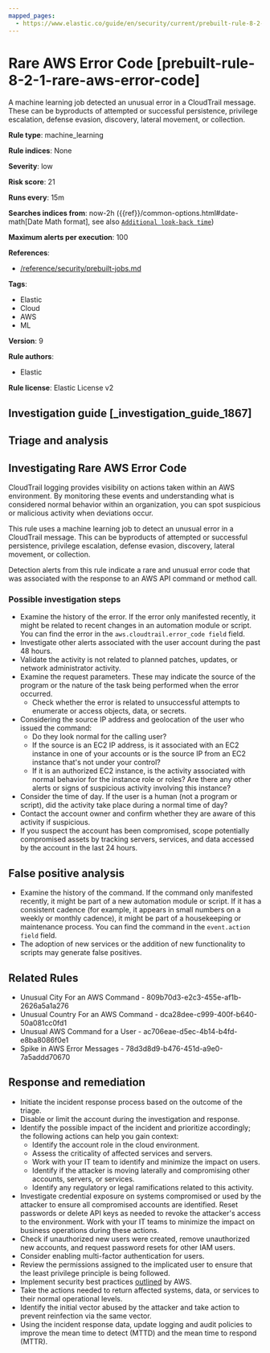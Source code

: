 ```yaml
---
mapped_pages:
  - https://www.elastic.co/guide/en/security/current/prebuilt-rule-8-2-1-rare-aws-error-code.html
---
```


# Rare AWS Error Code [prebuilt-rule-8-2-1-rare-aws-error-code]

A machine learning job detected an unusual error in a CloudTrail message. These can be byproducts of attempted or successful persistence, privilege escalation, defense evasion, discovery, lateral movement, or collection.

**Rule type**: machine_learning

**Rule indices**: None

**Severity**: low

**Risk score**: 21

**Runs every**: 15m

**Searches indices from**: now-2h ({{ref}}/common-options.html#date-math[Date Math format], see also [`Additional look-back time`](docs-content://solutions/security/detect-and-alert/create-detection-rule.md#rule-schedule))

**Maximum alerts per execution**: 100

**References**:

* [/reference/security/prebuilt-jobs.md](/reference/prebuilt-jobs.md)

**Tags**:

* Elastic
* Cloud
* AWS
* ML

**Version**: 9

**Rule authors**:

* Elastic

**Rule license**: Elastic License v2

## Investigation guide [_investigation_guide_1867]

## Triage and analysis

## Investigating Rare AWS Error Code

CloudTrail logging provides visibility on actions taken within an AWS environment. By monitoring these events and
understanding what is considered normal behavior within an organization, you can spot suspicious or malicious activity
when deviations occur.

This rule uses a machine learning job to detect an unusual error in a CloudTrail message. This can be byproducts of
attempted or successful persistence, privilege escalation, defense evasion, discovery, lateral movement, or collection.

Detection alerts from this rule indicate a rare and unusual error code that was associated with the response to an AWS
API command or method call.

### Possible investigation steps

- Examine the history of the error. If the error only manifested recently, it might be related to recent changes in an
automation module or script. You can find the error in the `aws.cloudtrail.error_code field` field.
- Investigate other alerts associated with the user account during the past 48 hours.
- Validate the activity is not related to planned patches, updates, or network administrator activity.
- Examine the request parameters. These may indicate the source of the program or the nature of the task being performed
when the error occurred.
    - Check whether the error is related to unsuccessful attempts to enumerate or access objects, data, or secrets.
- Considering the source IP address and geolocation of the user who issued the command:
    - Do they look normal for the calling user?
    - If the source is an EC2 IP address, is it associated with an EC2 instance in one of your accounts or is the source
    IP from an EC2 instance that's not under your control?
    - If it is an authorized EC2 instance, is the activity associated with normal behavior for the instance role or roles?
    Are there any other alerts or signs of suspicious activity involving this instance?
- Consider the time of day. If the user is a human (not a program or script), did the activity take place during a normal
time of day?
- Contact the account owner and confirm whether they are aware of this activity if suspicious.
- If you suspect the account has been compromised, scope potentially compromised assets by tracking servers, services,
and data accessed by the account in the last 24 hours.

## False positive analysis

- Examine the history of the command. If the command only manifested recently, it might be part of a new automation
module or script. If it has a consistent cadence (for example, it appears in small numbers on a weekly or monthly cadence),
it might be part of a housekeeping or maintenance process. You can find the command in the `event.action field` field.
- The adoption of new services or the addition of new functionality to scripts may generate false positives.

## Related Rules

- Unusual City For an AWS Command - 809b70d3-e2c3-455e-af1b-2626a5a1a276
- Unusual Country For an AWS Command - dca28dee-c999-400f-b640-50a081cc0fd1
- Unusual AWS Command for a User - ac706eae-d5ec-4b14-b4fd-e8ba8086f0e1
- Spike in AWS Error Messages - 78d3d8d9-b476-451d-a9e0-7a5addd70670

## Response and remediation

- Initiate the incident response process based on the outcome of the triage.
- Disable or limit the account during the investigation and response.
- Identify the possible impact of the incident and prioritize accordingly; the following actions can help you gain context:
    - Identify the account role in the cloud environment.
    - Assess the criticality of affected services and servers.
    - Work with your IT team to identify and minimize the impact on users.
    - Identify if the attacker is moving laterally and compromising other accounts, servers, or services.
    - Identify any regulatory or legal ramifications related to this activity.
- Investigate credential exposure on systems compromised or used by the attacker to ensure all compromised accounts are
identified. Reset passwords or delete API keys as needed to revoke the attacker's access to the environment. Work with
your IT teams to minimize the impact on business operations during these actions.
- Check if unauthorized new users were created, remove unauthorized new accounts, and request password resets for other IAM users.
- Consider enabling multi-factor authentication for users.
- Review the permissions assigned to the implicated user to ensure that the least privilege principle is being followed.
- Implement security best practices [outlined](https://aws.amazon.com/premiumsupport/knowledge-center/security-best-practices/) by AWS.
- Take the actions needed to return affected systems, data, or services to their normal operational levels.
- Identify the initial vector abused by the attacker and take action to prevent reinfection via the same vector.
- Using the incident response data, update logging and audit policies to improve the mean time to detect (MTTD) and the
mean time to respond (MTTR).

